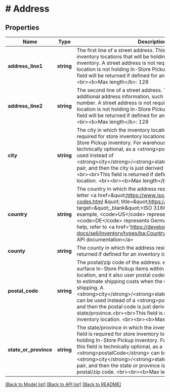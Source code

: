 # # Address

## Properties

Name | Type | Description | Notes
------------ | ------------- | ------------- | -------------
**address_line1** | **string** | The first line of a street address. This field is required for store inventory locations that will be holding In-Store Pickup inventory. A street address is not required if the inventory location is not holding In-Store Pickup Inventory.&lt;br&gt;&lt;br&gt;This field will be returned if defined for an inventory location. &lt;br&gt;&lt;br&gt;&lt;b&gt;Max length&lt;/b&gt;: 128 | [optional]
**address_line2** | **string** | The second line of a street address. This field can be used for additional address information, such as a suite or apartment number. A street address is not required if the inventory location is not holding In-Store Pickup Inventory.&lt;br&gt;&lt;br&gt;This field will be returned if defined for an inventory location. &lt;br&gt;&lt;br&gt;&lt;b&gt;Max length&lt;/b&gt;: 128 | [optional]
**city** | **string** | The city in which the inventory location resides. This field is required for store inventory locations that will be holding In-Store Pickup inventory. For warehouse locations, this field is technically optional, as a &lt;strong&gt;postalCode&lt;/strong&gt; can be used instead of  &lt;strong&gt;city&lt;/strong&gt;/&lt;strong&gt;stateOrProvince&lt;/strong&gt; pair, and then the city is just derived from this postal/zip code.&lt;br&gt;&lt;br&gt;This field is returned if defined for an inventory location. &lt;br&gt;&lt;br&gt;&lt;b&gt;Max length&lt;/b&gt;: 128 | [optional]
**country** | **string** | The country in which the address resides, represented as two-letter &lt;a href&#x3D;\&quot;https://www.iso.org/iso-3166-country-codes.html \&quot; title&#x3D;\&quot;https://www.iso.org \&quot; target&#x3D;\&quot;_blank\&quot;&gt;ISO 3166&lt;/a&gt; country code. For example, &lt;code&gt;US&lt;/code&gt; represents the United States, and &lt;code&gt;DE&lt;/code&gt; represents Germany. For implementation help, refer to &lt;a href&#x3D;&#39;https://developer.ebay.com/api-docs/sell/inventory/types/ba:CountryCodeEnum&#39;&gt;eBay API documentation&lt;/a&gt; | [optional]
**county** | **string** | The county in which the address resides.&lt;br&gt;&lt;br&gt;This field is returned if defined for an inventory location. | [optional]
**postal_code** | **string** | The postal/zip code of the address. eBay uses postal codes to surface In-Store Pickup items within the vicinity of a buyer&#39;s location, and it also user postal codes (origin and destination) to estimate shipping costs when the seller uses calculated shipping. A &lt;strong&gt;city&lt;/strong&gt;/&lt;strong&gt;stateOrProvince&lt;/strong&gt; pair can be used instead of a &lt;strong&gt;postalCode&lt;/strong&gt; value, and then the postal code is just derived from the city and state/province.&lt;br&gt;&lt;br&gt;This field is returned if defined for an inventory location. &lt;br&gt;&lt;br&gt;&lt;b&gt;Max length&lt;/b&gt;: 16 | [optional]
**state_or_province** | **string** | The state/province in which the inventory location resides. This field is required for store inventory locations that will be holding In-Store Pickup inventory. For warehouse locations, this field is technically optional, as a &lt;strong&gt;postalCode&lt;/strong&gt; can be used instead of &lt;strong&gt;city&lt;/strong&gt;/&lt;strong&gt;stateOrProvince&lt;/strong&gt; pair, and then the state or province is just derived from this postal/zip code. &lt;br&gt;&lt;br&gt;&lt;b&gt;Max length&lt;/b&gt;: 128 | [optional]

[[Back to Model list]](../../README.md#models) [[Back to API list]](../../README.md#endpoints) [[Back to README]](../../README.md)
